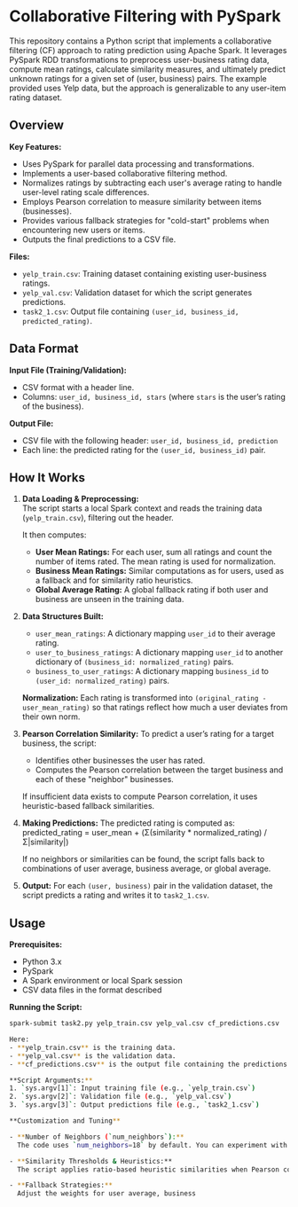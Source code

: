 # Collaborative Filtering with PySpark

This repository contains a Python script that implements a collaborative filtering (CF) approach to rating prediction using Apache Spark. It leverages PySpark RDD transformations to preprocess user-business rating data, compute mean ratings, calculate similarity measures, and ultimately predict unknown ratings for a given set of (user, business) pairs. The example provided uses Yelp data, but the approach is generalizable to any user-item rating dataset.

## Overview

**Key Features:**
- Uses PySpark for parallel data processing and transformations.
- Implements a user-based collaborative filtering method.
- Normalizes ratings by subtracting each user's average rating to handle user-level rating scale differences.
- Employs Pearson correlation to measure similarity between items (businesses).
- Provides various fallback strategies for "cold-start" problems when encountering new users or items.
- Outputs the final predictions to a CSV file.

**Files:**
- `yelp_train.csv`: Training dataset containing existing user-business ratings.
- `yelp_val.csv`: Validation dataset for which the script generates predictions.
- `task2_1.csv`: Output file containing `(user_id, business_id, predicted_rating)`.

## Data Format

**Input File (Training/Validation):**
- CSV format with a header line.
- Columns: `user_id, business_id, stars` (where `stars` is the user’s rating of the business).

**Output File:**
- CSV file with the following header: `user_id, business_id, prediction`
- Each line: the predicted rating for the `(user_id, business_id)` pair.

## How It Works

1. **Data Loading & Preprocessing:**  
   The script starts a local Spark context and reads the training data (`yelp_train.csv`), filtering out the header.  
   
   It then computes:
   - **User Mean Ratings:** For each user, sum all ratings and count the number of items rated. The mean rating is used for normalization.
   - **Business Mean Ratings:** Similar computations as for users, used as a fallback and for similarity ratio heuristics.
   - **Global Average Rating:** A global fallback rating if both user and business are unseen in the training data.

2. **Data Structures Built:**
   - `user_mean_ratings`: A dictionary mapping `user_id` to their average rating.
   - `user_to_business_ratings`: A dictionary mapping `user_id` to another dictionary of `(business_id: normalized_rating)` pairs.
   - `business_to_user_ratings`: A dictionary mapping `business_id` to `(user_id: normalized_rating)` pairs.
   
   **Normalization:** Each rating is transformed into `(original_rating - user_mean_rating)` so that ratings reflect how much a user deviates from their own norm.

3. **Pearson Correlation Similarity:**
   To predict a user’s rating for a target business, the script:
   - Identifies other businesses the user has rated.
   - Computes the Pearson correlation between the target business and each of these "neighbor" businesses.  
   
   If insufficient data exists to compute Pearson correlation, it uses heuristic-based fallback similarities.

4. **Making Predictions:**
   The predicted rating is computed as:
   predicted_rating = user_mean + (Σ(similarity * normalized_rating) / Σ|similarity|)

   If no neighbors or similarities can be found, the script falls back to combinations of user average, business average, or global average.

5. **Output:**
For each `(user, business)` pair in the validation dataset, the script predicts a rating and writes it to `task2_1.csv`.

## Usage

**Prerequisites:**
- Python 3.x
- PySpark
- A Spark environment or local Spark session
- CSV data files in the format described

**Running the Script:**
```bash
spark-submit task2.py yelp_train.csv yelp_val.csv cf_predictions.csv

Here:  
- **yelp_train.csv** is the training data.  
- **yelp_val.csv** is the validation data.  
- **cf_predictions.csv** is the output file containing the predictions.

**Script Arguments:**  
1. `sys.argv[1]`: Input training file (e.g., `yelp_train.csv`)  
2. `sys.argv[2]`: Validation file (e.g., `yelp_val.csv`)  
3. `sys.argv[3]`: Output predictions file (e.g., `task2_1.csv`)

**Customization and Tuning**

- **Number of Neighbors (`num_neighbors`):**  
  The code uses `num_neighbors=18` by default. You can experiment with different values to see how it affects prediction accuracy.

- **Similarity Thresholds & Heuristics:**  
  The script applies ratio-based heuristic similarities when Pearson correlation can’t be computed. You can adjust these ratios and similarity fallback logic based on your dataset or performance needs.

- **Fallback Strategies:**  
  Adjust the weights for user average, business
